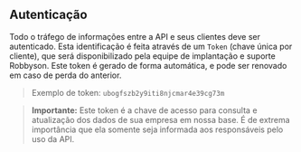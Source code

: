 ## Autenticação 

Todo o tráfego de informações entre a API e seus clientes deve ser autenticado. Esta identificação é feita através de um `Token` (chave única por cliente), que será disponibilizado pela equipe de implantação e suporte Robbyson. Este token é gerado de forma automática, e pode ser renovado em caso de perda do anterior. 

> Exemplo de token: `ubogfszb2y9iti8njcmar4e39cg73m`

> **Importante:** Este token é a chave de acesso para consulta e atualização dos dados de sua empresa em nossa base. É de extrema importância que ela somente seja informada aos responsáveis pelo uso da API.